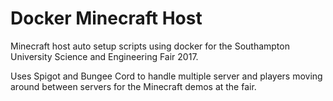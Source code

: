 # Docker Minecraft Host #
Minecraft host auto setup scripts using docker for the Southampton University Science and Engineering Fair 2017.

Uses Spigot and Bungee Cord to handle multiple server and players moving around between servers for the Minecraft demos at the fair.
